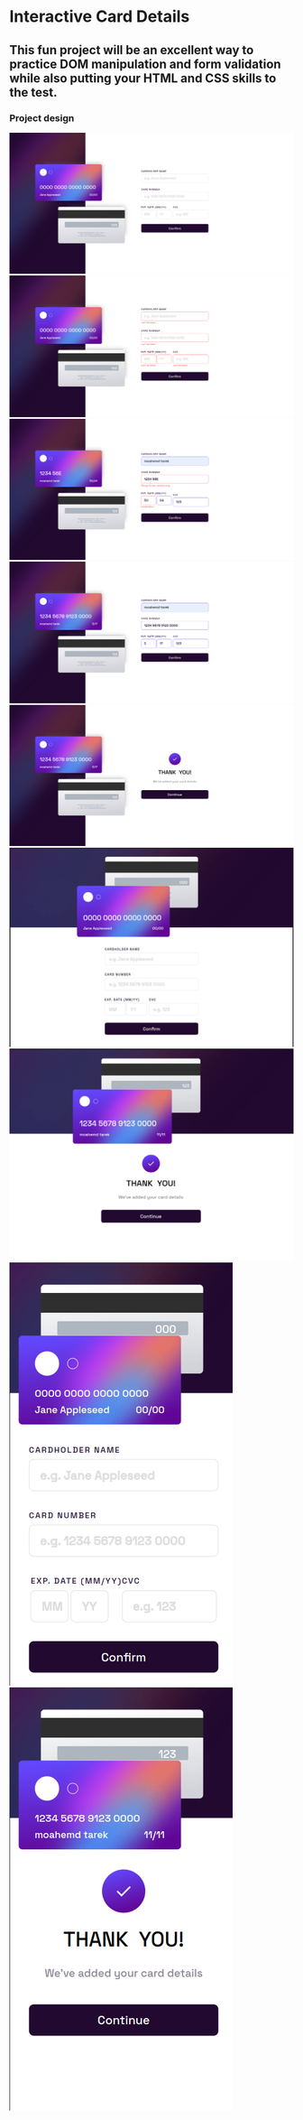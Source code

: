 <h1>Interactive Card Details</h1>
<h2>This fun project will be an excellent way to practice DOM manipulation and form validation while also putting your HTML and CSS skills to the test.</h2>
<h3>Project design</h3>
<img src="./design/images/1.png">
<img src="./design/images/2.png">
<img src="./design/images/3.png">
<img src="./design/images/4.png">
<img src="./design/images/5.png">
<img src="./design/images/6.png">
<img src="./design/images/7.png">
<img src="./design/images/8.png">
<img src="./design/images/9.png">
